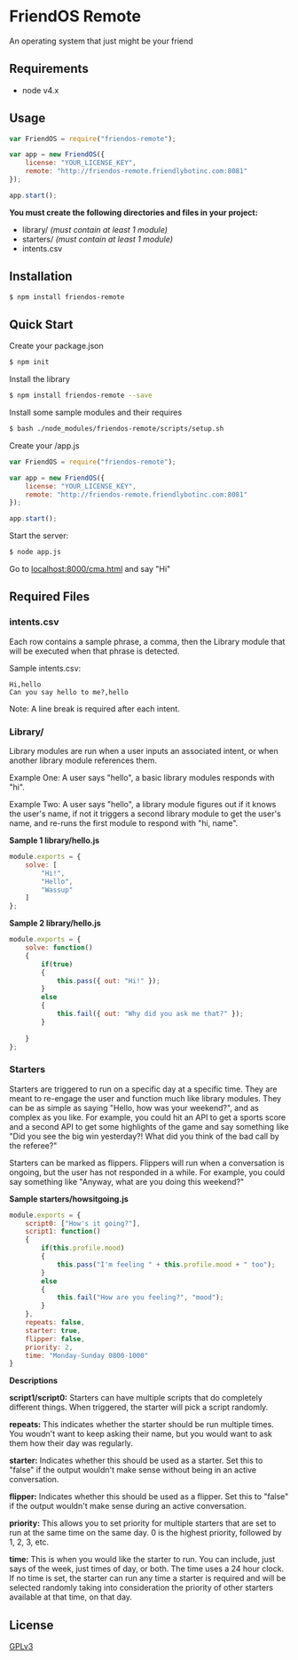 # FriendOS Remote

  An operating system that just might be your friend

## Requirements
- node v4.x

## Usage
```js
var FriendOS = require("friendos-remote");

var app = new FriendOS({
    license: "YOUR_LICENSE_KEY",
    remote: "http://friendos-remote.friendlybotinc.com:8081"
});

app.start(); 
```
**You must create the following directories and files in your project:**
- library/ *(must contain at least 1 module)*
- starters/ *(must contain at least 1 module)*
- intents.csv

## Installation

```bash
$ npm install friendos-remote
```

## Quick Start

Create your package.json

```bash
$ npm init
```

Install the library

```bash
$ npm install friendos-remote --save
```

Install some sample modules and their requires
```bash
$ bash ./node_modules/friendos-remote/scripts/setup.sh
```

Create your /app.js

```js
var FriendOS = require("friendos-remote");

var app = new FriendOS({
    license: "YOUR_LICENSE_KEY",
    remote: "http://friendos-remote.friendlybotinc.com:8081"
});

app.start(); 
```

  Start the server:

```bash
$ node app.js
```

Go to [localhost:8000/cma.html](http://localhost:8000/cma.html) and say "Hi"

## Required Files

### **intents.csv**
Each row contains a sample phrase, a comma, then the Library module that will be executed when that phrase is detected.

Sample intents.csv:
```
Hi,hello
Can you say hello to me?,hello
```

Note: A line break is required after each intent.


### **Library/**

Library modules are run when a user inputs an associated intent, or when another library module references them.

Example One: A user says "hello", a basic library modules responds with "hi".

Example Two: A user says "hello", a library module figures out if it knows the user's name, if not it triggers a second library module to get the user's name, and re-runs the first module to respond with "hi, name".

**Sample 1 library/hello.js**
```js
module.exports = {
	solve: [
		"Hi!",
		"Hello",
		"Wassup"
	]
};
```

**Sample 2 library/hello.js**
```js
module.exports = {
	solve: function()
	{
		if(true)
		{
			this.pass({ out: "Hi!" });
		}
		else
		{
			this.fail({ out: "Why did you ask me that?" });
		}
		
	}
};
```

### **Starters**

Starters are triggered to run on a specific day at a specific time. They are meant to re-engage the user and function much like library modules. They can be as simple as saying "Hello, how was your weekend?", and as complex as you like. For example, you could hit an API to get a sports score and a second API to get some highlights of the game and say something like "Did you see the big win yesterday?! What did you think of the bad call by the referee?"

Starters can be marked as flippers. Flippers will run when a conversation is ongoing, but the user has not responded in a while. For example, you could say something like "Anyway, what are you doing this weekend?" 

**Sample starters/howsitgoing.js**
```js
module.exports = {
	script0: ["How's it going?"],
	script1: function()
	{
		if(this.profile.mood)
		{
			this.pass("I'm feeling " + this.profile.mood + " too");
		}
		else
		{
			this.fail("How are you feeling?", "mood");
		}
	},
	repeats: false,
	starter: true,
	flipper: false,
	priority: 2,
	time: "Monday-Sunday 0800-1000"
}
```

**Descriptions**

**script1/script0:** Starters can have multiple scripts that do completely different things. When triggered, the starter will pick a script randomly.

**repeats:** This indicates whether the starter should be run multiple times. You woudn't want to keep asking their name, but you would want to ask them how their day was regularly.

**starter:** Indicates whether this should be used as a starter. Set this to "false" if the output wouldn't make sense without being in an active conversation.

**flipper:** Indicates whether this should be used as a flipper. Set this to "false" if the output wouldn't make sense during an active conversation.

**priority:** This allows you to set priority for multiple starters that are set to run at the same time on the same day. 0 is the highest priority, followed by 1, 2, 3, etc.

**time:** This is when you would like the starter to run. You can include, just says of the week, just times of day, or both. The time uses a 24 hour clock. If no time is set, the starter can run any time a starter is required and will be selected randomly taking into consideration the priority of other starters available at that time, on that day.

## License

  [GPLv3](LICENSE)
